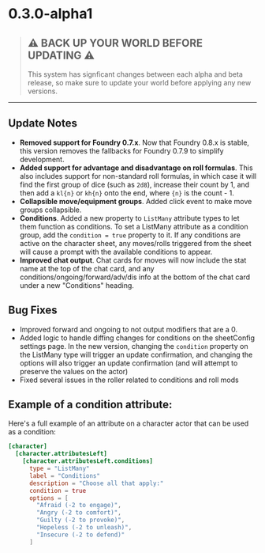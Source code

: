 # 0.3.0-alpha1

> ## ⚠️ BACK UP YOUR WORLD BEFORE UPDATING ⚠️
>
> This system has signficant changes between each alpha and beta release, so make sure to update your world before applying any new versions.

--------------------------------------------------------------------------------

## Update Notes

- **Removed support for Foundry 0.7.x**. Now that Foundry 0.8.x is stable, this version removes the fallbacks for Foundry 0.7.9 to simplify development.
- **Added support for advantage and disadvantage on roll formulas**. This also includes support for non-standard roll formulas, in which case it will find the first group of dice (such as `2d8`), increase their count by 1, and then add a `kl{n}` or `kh{n}` onto the end, where `{n}` is the count - 1.
- **Collapsible move/equipment groups**. Added click event to make move groups collapsible.
- **Conditions**. Added a new property to `ListMany` attribute types to let them function as conditions. To set a ListMany attribute as a condition group, add the `condition = true` property to it. If any conditions are active on the character sheet, any moves/rolls triggered from the sheet will cause a prompt with the available conditions to appear.
- **Improved chat output**. Chat cards for moves will now include the stat name at the top of the chat card, and any conditions/ongoing/forward/adv/dis info at the bottom of the chat card under a new "Conditions" heading.

## Bug Fixes

- Improved forward and ongoing to not output modifiers that are a 0.
- Added logic to handle diffing changes for conditions on the sheetConfig settings page. In the new version, changing the `condition` property on the ListMany type will trigger an update confirmation, and changing the options will also trigger an update confirmation (and will attempt to preserve the values on the actor)
- Fixed several issues in the roller related to conditions and roll mods

## Example of a condition attribute:

Here's a full example of an attribute on a character actor that can be used as a condition:

```toml
[character]
  [character.attributesLeft]
    [character.attributesLeft.conditions]
      type = "ListMany"
      label = "Conditions"
      description = "Choose all that apply:"
      condition = true
      options = [
        "Afraid (-2 to engage)",
        "Angry (-2 to comfort)",
        "Guilty (-2 to provoke)",
        "Hopeless (-2 to unleash)",
        "Insecure (-2 to defend)"
      ]
```